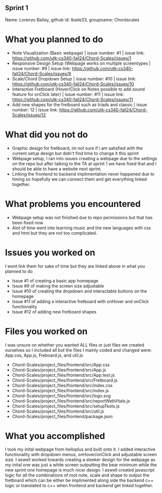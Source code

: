 ## Sprint 1 ##
Name: Lorenzo Bailey, github id: lbaile33, groupname: Chordscales

# What you planned to do #
- Note Visualization (Basic webpage) | issue number: #1 | issue link: https://github.com/utk-cs340-fall24/Chord-Scales/issues/1
- Responsive Design Setup (Webpage works on multiple screentypes | issue number: #9 | issue link: https://github.com/utk-cs340-fall24/Chord-Scales/issues/9
- Scale/Chord Dropdown Setup | issue number: #10 | issue link: https://github.com/utk-cs340-fall24/Chord-Scales/issues/10
- Interactive Fretboard (Hover/Click on Notes possible to add sound feature for onClick later) | issue number: #11 | issue link: https://github.com/utk-cs340-fall24/Chord-Scales/issues/11
- Add new shapes for the fretboard such as triads and classic | issue number: 12 | issue link: https://github.com/utk-cs340-fall24/Chord-Scales/issues/12

# What did you not do
- Graphic design for fretboard, im not sure if i am satisfied with the current setup design but didn't find time to change it this sprint
- Webpage setup, I ran into issues creating a webpage due to the settings on the repo but after talking to the TA at sprint 1 we have fixed that and I should be able to have a website next sprint.
- Linking the frontend to backend implimentation never happened due to timing so hopefully we can connect them and get everything linked together.

# What problems you encountered
- Webpage setup was not finished due to repo permissions but that has been fixed now
- Alot of time went into learning music and the new languages with css and html but they are not too complicated.

# Issues you worked on
I wont link them for sake of time but they are linked above in what you planned to do
- Issue #1 of creating a basic app homepage
- Issue #9 of making the screen size adjustable
- Issue #10 of creating the dropdown and interactable buttons on the homepage
- Issue #11 of adding a interactive fretboard with onHover and onClick functionality
- Issue #12 of adding new fretboard shapes

# Files you worked on
I was unsure on whether you wanted ALL files or just files we created ourselves so I included all but the files I mainly coded and changed were: App.css, App.js, Freboard.js, and util.js
- Chord-Scales/project_files/frontend/src/App.css 
- Chord-Scales/project_files/frontend/src/App.js
- Chord-Scales/project_files/frontend/src/App.test.js
- Chord-Scales/project_files/frontend/src/Fretboard.js
- Chord-Scales/project_files/frontend/src/index.css
- Chord-Scales/project_files/frontend/src/index.js
- Chord-Scales/project_files/frontend/src/logo.svg
- Chord-Scales/project_files/frontend/src/reportWebVitals.js
- Chord-Scales/project_files/frontend/src/setupTests.js
- Chord-Scales/project_files/frontend/src/util.js
- Chord-Scales/project_files/frontend/package.json

# What you accomplished
I took my inital webpage from helloplus and built onto it. 
I added interactive functionality with dropdown menus, onHover/onClick and adjustable screen size. 
I aswell worked towards creating a sleeker design for the webpage as my inital one was just a white screen outputting the bear minimum while the new sprint one homepage is much nicer design. 
I aswell created javascript logic for all the combinations of root note, scale and shape to output the fretboard which can be either be implimented along side the backend c++ logic or translated to c++ when frontend and backend get linked together. 
